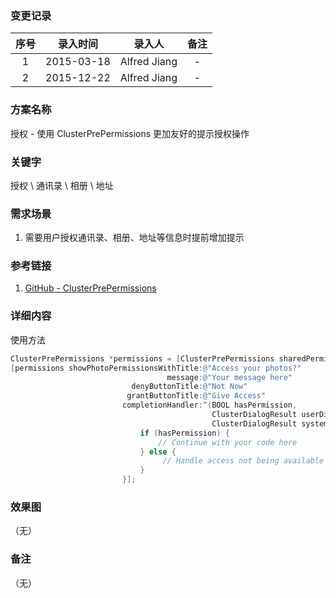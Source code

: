 ### 变更记录

| 序号 | 录入时间 | 录入人 | 备注 |
|:--------:|:--------:|:--------:|:--------:|
| 1 | 2015-03-18 | Alfred Jiang | - |
| 2 | 2015-12-22 | Alfred Jiang | - |

### 方案名称

授权 - 使用 ClusterPrePermissions 更加友好的提示授权操作

### 关键字

授权 \ 通讯录 \ 相册 \ 地址

### 需求场景

1. 需要用户授权通讯录、相册、地址等信息时提前增加提示

### 参考链接

1. [GitHub - ClusterPrePermissions](https://github.com/clusterinc/ClusterPrePermissions)

### 详细内容

使用方法
```objectivec
ClusterPrePermissions *permissions = [ClusterPrePermissions sharedPermissions];
[permissions showPhotoPermissionsWithTitle:@"Access your photos?"
                                   message:@"Your message here"
                           denyButtonTitle:@"Not Now"
                          grantButtonTitle:@"Give Access"
                         completionHandler:^(BOOL hasPermission,
                                             ClusterDialogResult userDialogResult,
                                             ClusterDialogResult systemDialogResult) {
                             if (hasPermission) {
                                 // Continue with your code here
                             } else {
                                  // Handle access not being available
                             }
                         }];
```

### 效果图
（无）

### 备注
（无）